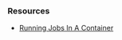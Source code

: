 ### Resources
- [Running Jobs In A Container](https://docs.github.com/en/actions/using-jobs/running-jobs-in-a-container)

